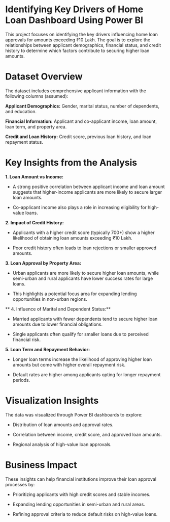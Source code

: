 # Identifying Key Drivers of Home Loan Dashboard Using Power BI

This project focuses on identifying the key drivers influencing home loan approvals for amounts exceeding ₹10 Lakh. The goal is to explore the relationships between applicant demographics, financial status, and credit history to determine which factors contribute to securing higher loan amounts.

# Dataset Overview

The dataset includes comprehensive applicant information with the following columns (assumed):

**Applicant Demographics:** Gender, marital status, number of dependents, and education.

**Financial Information:** Applicant and co-applicant income, loan amount, loan term, and property area.

**Credit and Loan History:** Credit score, previous loan history, and loan repayment status.


 # Key Insights from the Analysis

**1. Loan Amount vs Income:**

- A strong positive correlation between applicant income and loan amount suggests that higher-income applicants are more likely to secure larger loan amounts.

- Co-applicant income also plays a role in increasing eligibility for high-value loans.


**2. Impact of Credit History:**

- Applicants with a higher credit score (typically 700+) show a higher likelihood of obtaining loan amounts exceeding ₹10 Lakh.

- Poor credit history often leads to loan rejections or smaller approved amounts.


**3. Loan Approval by Property Area:**

- Urban applicants are more likely to secure higher loan amounts, while semi-urban and rural applicants have lower success rates for large loans.

- This highlights a potential focus area for expanding lending opportunities in non-urban regions.


** 4. Influence of Marital and Dependent Status:**

- Married applicants with fewer dependents tend to secure higher loan amounts due to lower financial obligations.

- Single applicants often qualify for smaller loans due to perceived financial risk.


**5. Loan Term and Repayment Behavior:**

- Longer loan terms increase the likelihood of approving higher loan amounts but come with higher overall repayment risk.

- Default rates are higher among applicants opting for longer repayment periods.


# Visualization Insights

The data was visualized through Power BI dashboards to explore:

- Distribution of loan amounts and approval rates.
  
- Correlation between income, credit score, and approved loan amounts.
  
- Regional analysis of high-value loan approvals.


# Business Impact

These insights can help financial institutions improve their loan approval processes by:

- Prioritizing applicants with high credit scores and stable incomes.
  
- Expanding lending opportunities in semi-urban and rural areas.
  
- Refining approval criteria to reduce default risks on high-value loans.

